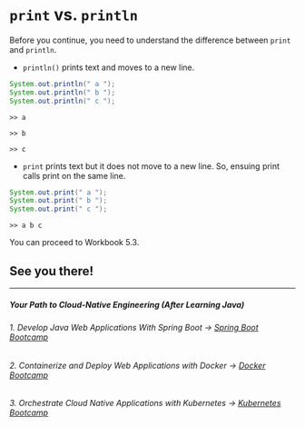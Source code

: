 # `print` vs. `println`

Before you continue, you need to understand the difference between `print` and `println`.

 - `println()` prints text and moves to a new line.

```java
System.out.println(" a ");
System.out.println(" b ");
System.out.println(" c ");
```

`>> a`

`>> b`

`>> c`

- `print` prints text but it does not move to a new line. So, ensuing print calls print on the same line.

```java
System.out.print(" a ");
System.out.print(" b ");
System.out.print(" c ");
```

`>> a b c`

You can proceed to Workbook 5.3.

## See you there!
----------
##### Your Path to Cloud-Native Engineering (After Learning Java)
###### 1. Develop Java Web Applications With Spring Boot → [Spring Boot Bootcamp](https://www.udemy.com/course/the-complete-spring-boot-development-bootcamp/?couponCode=SPRING_BOOTCAMP)
###### 2. Containerize and Deploy Web Applications with Docker → [Docker Bootcamp](https://www.udemy.com/course/docker-bootcamp-conquer-docker-with-real-world-projects/?couponCode=DOCKER_BOOTCAMP)
###### 3. Orchestrate Cloud Native Applications with Kubernetes → [Kubernetes Bootcamp](https://kubernetestraining.io/)
